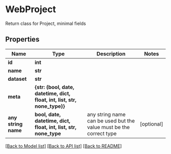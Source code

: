 # WebProject

Return class for Project, minimal fields

## Properties
Name | Type | Description | Notes
------------ | ------------- | ------------- | -------------
**id** | **int** |  | 
**name** | **str** |  | 
**dataset** | **str** |  | 
**meta** | **{str: (bool, date, datetime, dict, float, int, list, str, none_type)}** |  | 
**any string name** | **bool, date, datetime, dict, float, int, list, str, none_type** | any string name can be used but the value must be the correct type | [optional]

[[Back to Model list]](../README.md#documentation-for-models) [[Back to API list]](../README.md#documentation-for-api-endpoints) [[Back to README]](../README.md)


